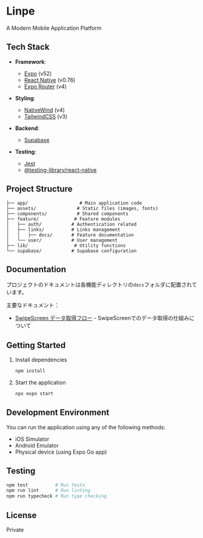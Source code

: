 # Linpe

A Modern Mobile Application Platform

## Tech Stack

- **Framework**:

  - [Expo](https://expo.dev) (v52)
  - [React Native](https://reactnative.dev) (v0.76)
  - [Expo Router](https://docs.expo.dev/router/introduction/) (v4)

- **Styling**:

  - [NativeWind](https://www.nativewind.dev/) (v4)
  - [TailwindCSS](https://tailwindcss.com) (v3)

- **Backend**:

  - [Supabase](https://supabase.com)

- **Testing**:
  - [Jest](https://jestjs.io)
  - [@testing-library/react-native](https://callstack.github.io/react-native-testing-library/)

## Project Structure

```
├── app/                   # Main application code
├── assets/               # Static files (images, fonts)
├── components/           # Shared components
├── feature/             # Feature modules
│   ├── auth/           # Authentication related
│   ├── links/          # Links management
│   │   ├── docs/       # Feature documentation
│   └── user/           # User management
├── lib/                 # Utility functions
└── supabase/           # Supabase configuration
```

## Documentation

プロジェクトのドキュメントは各機能ディレクトリの`docs`フォルダに配置されています。

主要なドキュメント：

- [SwipeScreen データ取得フロー](feature/links/docs/data-fetching.md) - SwipeScreenでのデータ取得の仕組みについて

## Getting Started

1. Install dependencies

   ```bash
   npm install
   ```

2. Start the application
   ```bash
   npx expo start
   ```

## Development Environment

You can run the application using any of the following methods:

- iOS Simulator
- Android Emulator
- Physical device (using Expo Go app)

## Testing

```bash
npm test          # Run tests
npm run lint      # Run linting
npm run typecheck # Run type checking
```

## License

Private